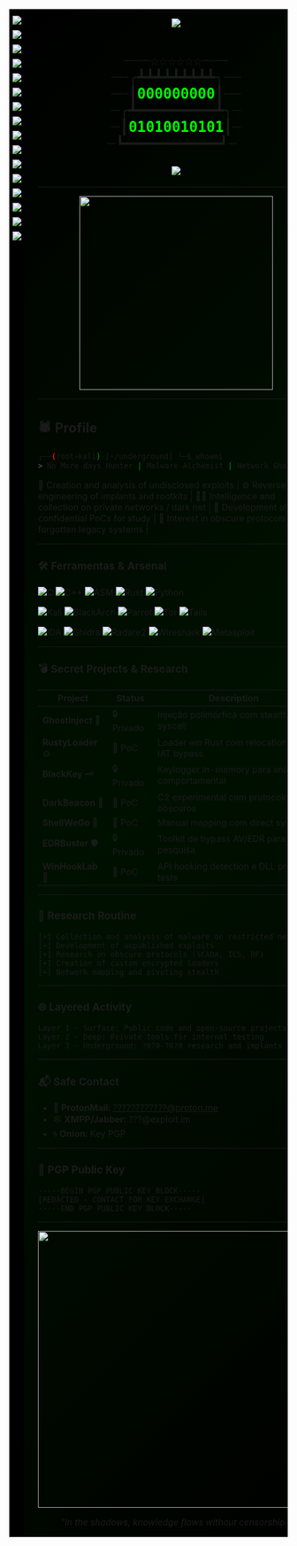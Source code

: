 <!-- TABELA PRINCIPAL COM MATRIX NAS LATERAIS -->
<table width="100%" cellpadding="0" cellspacing="0">
<tr>

<!-- MOLDURA ESQUERDA - MATRIX RAIN -->
<td width="100" align="left" valign="top" style="font-family: 'Courier New', monospace; font-size: 11px; line-height: 12px; color: #00ff00; background: #000;">

<div align="center" style="margin-top: 10px;">
  <img src="https://readme-typing-svg.demolab.com?font=Courier&size=10&duration=200&pause=0&color=00FF00&center=false&vCenter=false&multiline=true&repeat=true&width=80&height=150&lines=1+0+1;0+1+0;1+1+0;0+0+1;1+0+1;0+1+1;1+0+0;0+1+0;1+1+1;0+0+0" />
</div>
<!-- GIF ANIMADO MATRIX NA LATERAL ESQUERDA -->
<div align="center" style="margin-top: 10px;">
  <img src="https://readme-typing-svg.demolab.com?font=Courier&size=10&duration=200&pause=0&color=00FF00&center=false&vCenter=false&multiline=true&repeat=true&width=80&height=150&lines=1+0+1;0+1+0;1+1+0;0+0+1;1+0+1;0+1+1;1+0+0;0+1+0;1+1+1;0+0+0" />
</div>
<div align="center" style="margin-top: 10px;">
  <img src="https://readme-typing-svg.demolab.com?font=Courier&size=10&duration=200&pause=0&color=00FF00&center=false&vCenter=false&multiline=true&repeat=true&width=80&height=150&lines=1+0+1;0+1+0;1+1+0;0+0+1;1+0+1;0+1+1;1+0+0;0+1+0;1+1+1;0+0+0" />
</div>
<div align="center" style="margin-top: 10px;">
  <img src="https://readme-typing-svg.demolab.com?font=Courier&size=10&duration=200&pause=0&color=00FF00&center=false&vCenter=false&multiline=true&repeat=true&width=80&height=150&lines=1+0+1;0+1+0;1+1+0;0+0+1;1+0+1;0+1+1;1+0+0;0+1+0;1+1+1;0+0+0" />
</div>
<div align="center" style="margin-top: 10px;">
  <img src="https://readme-typing-svg.demolab.com?font=Courier&size=10&duration=200&pause=0&color=00FF00&center=false&vCenter=false&multiline=true&repeat=true&width=80&height=150&lines=1+0+1;0+1+0;1+1+0;0+0+1;1+0+1;0+1+1;1+0+0;0+1+0;1+1+1;0+0+0" />
</div>
<div align="center" style="margin-top: 10px;">
  <img src="https://readme-typing-svg.demolab.com?font=Courier&size=10&duration=200&pause=0&color=00FF00&center=false&vCenter=false&multiline=true&repeat=true&width=80&height=150&lines=1+0+1;0+1+0;1+1+0;0+0+1;1+0+1;0+1+1;1+0+0;0+1+0;1+1+1;0+0+0" />
</div>
<div align="center" style="margin-top: 10px;">
  <img src="https://readme-typing-svg.demolab.com?font=Courier&size=10&duration=200&pause=0&color=00FF00&center=false&vCenter=false&multiline=true&repeat=true&width=80&height=150&lines=1+0+1;0+1+0;1+1+0;0+0+1;1+0+1;0+1+1;1+0+0;0+1+0;1+1+1;0+0+0" />
</div>
<div align="center" style="margin-top: 10px;">
  <img src="https://readme-typing-svg.demolab.com?font=Courier&size=10&duration=200&pause=0&color=00FF00&center=false&vCenter=false&multiline=true&repeat=true&width=80&height=150&lines=1+0+1;0+1+0;1+1+0;0+0+1;1+0+1;0+1+1;1+0+0;0+1+0;1+1+1;0+0+0" />
</div>
<div align="center" style="margin-top: 10px;">
  <img src="https://readme-typing-svg.demolab.com?font=Courier&size=10&duration=200&pause=0&color=00FF00&center=false&vCenter=false&multiline=true&repeat=true&width=80&height=150&lines=1+0+1;0+1+0;1+1+0;0+0+1;1+0+1;0+1+1;1+0+0;0+1+0;1+1+1;0+0+0" />
</div>
<div align="center" style="margin-top: 10px;">
  <img src="https://readme-typing-svg.demolab.com?font=Courier&size=10&duration=200&pause=0&color=00FF00&center=false&vCenter=false&multiline=true&repeat=true&width=80&height=150&lines=1+0+1;0+1+0;1+1+0;0+0+1;1+0+1;0+1+1;1+0+0;0+1+0;1+1+1;0+0+0" />
</div>
<div align="center" style="margin-top: 10px;">
  <img src="https://readme-typing-svg.demolab.com?font=Courier&size=10&duration=200&pause=0&color=00FF00&center=false&vCenter=false&multiline=true&repeat=true&width=80&height=150&lines=1+0+1;0+1+0;1+1+0;0+0+1;1+0+1;0+1+1;1+0+0;0+1+0;1+1+1;0+0+0" />
</div>
<div align="center" style="margin-top: 10px;">
  <img src="https://readme-typing-svg.demolab.com?font=Courier&size=10&duration=200&pause=0&color=00FF00&center=false&vCenter=false&multiline=true&repeat=true&width=80&height=150&lines=1+0+1;0+1+0;1+1+0;0+0+1;1+0+1;0+1+1;1+0+0;0+1+0;1+1+1;0+0+0" />
</div>
<div align="center" style="margin-top: 10px;">
  <img src="https://readme-typing-svg.demolab.com?font=Courier&size=10&duration=200&pause=0&color=00FF00&center=false&vCenter=false&multiline=true&repeat=true&width=80&height=150&lines=1+0+1;0+1+0;1+1+0;0+0+1;1+0+1;0+1+1;1+0+0;0+1+0;1+1+1;0+0+0" />
</div>
<div align="center" style="margin-top: 10px;">
  <img src="https://readme-typing-svg.demolab.com?font=Courier&size=10&duration=200&pause=0&color=00FF00&center=false&vCenter=false&multiline=true&repeat=true&width=80&height=150&lines=1+0+1;0+1+0;1+1+0;0+0+1;1+0+1;0+1+1;1+0+0;0+1+0;1+1+1;0+0+0" />
</div>
<div align="center" style="margin-top: 10px;">
  <img src="https://readme-typing-svg.demolab.com?font=Courier&size=10&duration=200&pause=0&color=00FF00&center=false&vCenter=false&multiline=true&repeat=true&width=80&height=150&lines=1+0+1;0+1+0;1+1+0;0+0+1;1+0+1;0+1+1;1+0+0;0+1+0;1+1+1;0+0+0" />
</div>

<div align="center" style="margin-top: 10px;">
  <img src="https://readme-typing-svg.demolab.com?font=Courier&size=10&duration=200&pause=0&color=00FF00&center=false&vCenter=false&multiline=true&repeat=true&width=80&height=150&lines=1+0+1;0+1+0;1+1+0;0+0+1;1+0+1;0+1+1;1+0+0;0+1+0;1+1+1;0+0+0" />
</div>

</td>


<!-- CONTEÚDO CENTRAL -->
<td valign="top" style="padding: 0 25px; background: linear-gradient(135deg, #000000 0%, #001100 50%, #000000 100%);">

<p align="center">
  <img src="https://readme-typing-svg.demolab.com?font=Fira+Code&weight=600&size=22&duration=6000&pause=700&color=00FF00&center=true&vCenter=true&width=650&height=50&lines=%24+whoami+%3E+BHUUUH;~%24+nmap+-sS+-Pn+?5?.?4?.3.2;~%24+./ghostinject+--stealth;~%24+tail+-f+logs/malware.log" />
</p>

<h1 align="center">
<pre>
┈┈┈☆☆☆☆☆☆┈┈┈
┈┈╭┻┻┻┻┻┻┻┻┻╮┈┈
┈┈┃<span style="color:#00ff00">000000000</span>┃┈┈
┈╭┻━━━━━━━━━┻╮┈
┈┃<span style="color:#00ff00">01010010101</span>┃┈
┈┗━━━━━━━━━━━┛┈ 
</pre>
<img src="https://readme-typing-svg.demolab.com?font=Fira+Code&weight=500&size=18&duration=3000&pause=700&color=00FF00&center=true&vCenter=true&width=550&height=35&lines=Reverse+Engineer;Malware+Researcher;Security+Analyst;Low-Level+Exploration" />
</h1>

---

<p align="center">
<img src="https://media.tenor.com/KYtUj2h1H2gAAAAd/hacker-hack.gif" width="350" />
</p>

---

## 🕷 **Profile**

```bash
┌──(root💀kali)-[~/underground] └─$ whoami
> No More days Hunter | Malware Alchemist | Network Ghost
```

🧠 Creation and analysis of undisclosed exploits | ⚙️ Reverse engineering of implants and rootkits | 
🕵️‍♂️ Intelligence and collection on private networks / dark net | 🔬 Development of confidential PoCs for study | 
🧬 Interest in obscure protocols and forgotten legacy systems | 

---

### 🛠 **Ferramentas & Arsenal**

![C](https://img.shields.io/badge/C-Underground%20Systems-blue?style=flat&logo=c)
![C++](https://img.shields.io/badge/C++-Memory%20Manipulation-red?style=flat&logo=c%2B%2B)
![ASM](https://img.shields.io/badge/ASM-Syscalls%20Master-black)
![Rust](https://img.shields.io/badge/Rust-Stealth%20Loaders-orange?style=flat&logo=rust)
![Python](https://img.shields.io/badge/Python-Exfil%20Automation-yellow?style=flat&logo=python)

![Kali](https://img.shields.io/badge/Kali-Linux-268BEE?style=flat&logo=kalilinux)
![BlackArch](https://img.shields.io/badge/BlackArch-Pentesting-black?style=flat&logo=archlinux)
![Parrot](https://img.shields.io/badge/Parrot-Security-15C213?style=flat&logo=parrotsecurity)
![Tor](https://img.shields.io/badge/Tor-Onion%20Routing-7E4798?style=flat&logo=torproject)
![Tails](https://img.shields.io/badge/Tails-Amnesic%20Incognito-56347C?style=flat&logo=tails)

![IDA](https://img.shields.io/badge/IDA%20Pro-Disassembler-red)
![Ghidra](https://img.shields.io/badge/Ghidra-Reverse%20Engineering-lightgrey)
![Radare2](https://img.shields.io/badge/Radare2-Binary%20Analysis-red)
![Wireshark](https://img.shields.io/badge/Wireshark-Packet%20Sniffing-blue)
![Metasploit](https://img.shields.io/badge/Metasploit-Exploit%20Framework-darkblue)

---

### 💣 Secret Projects & Research
| Project            | Status     | Description                                      |
| ------------------ | ---------- | ----------------------------------------------- |
| **GhostInject** 👻 | 🔒 Privado | Injeção polimórfica com stealth syscall         |
| **RustyLoader** ⚙️ | 🧪 PoC     | Loader em Rust com relocations & IAT bypass     |
| **BlackKey** 🗝    | 🔒 Privado | Keylogger in-memory para análise comportamental |
| **DarkBeacon** 📡  | 🧪 PoC     | C2 experimental com protocolos obscuros         |
| **ShellWeGo** 🧬   | 🧪 PoC     | Manual mapping com direct syscalls              |
| **EDRBuster** 🛡   | 🔒 Privado | Toolkit de bypass AV/EDR para pesquisa          |
| **WinHookLab** 🔗  | 🧪 PoC     | API hooking detection e DLL proxy tests         |

---

### 📡 Research Routine
```text
[+] Collection and analysis of malware on restricted networks
[+] Development of unpublished exploits
[+] Research on obscure protocols (SCADA, ICS, RF)
[+] Creation of custom encrypted loaders
[+] Network mapping and pivoting stealth
```

---

### 🌐 Layered Activity
```text
Layer 1 - Surface: Public code and open-source projects
Layer 2 - Deep: Private tools for internal testing
Layer 3 - Underground: ?0?0-?0?0 research and implants
```

---

### 📬 **Safe Contact**
- 🧧 **ProtonMail:** [????????????@proton.me](mailto:???????????@proton.me)  
- 🕸 **XMPP/Jabber:** ???@exploit.im  
- 🌀 **Onion:** Key PGP

---

### 🔐 **PGP Public Key**
```
-----BEGIN PGP PUBLIC KEY BLOCK-----
[REDACTED - CONTACT FOR KEY EXCHANGE]
-----END PGP PUBLIC KEY BLOCK-----
```

---

<p align="center"> 
<img src="https://media.tenor.com/znvZZmR1t6oAAAAd/hacking-hacker.gif" width="500" /> 
</p> 
<p align="center"> 
<i>"In the shadows, knowledge flows without censorship."</i> 
</p>

</td>

</tr>
</table>
